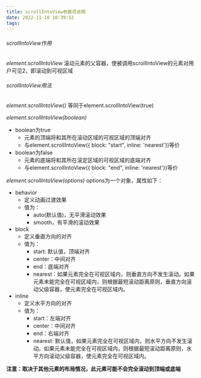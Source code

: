 ```yaml
---
title: scrollIntoView参数项说明
date: 2022-11-10 10:39:52
tags:
---
```


###### scrollIntoView作用
*element.scrollIntoView*
滚动元素的父容器，使被调用scrollIntoView的元素对用户可见2，即滚动到可视区域

###### scrollIntoView用法
*element.scrollIntoView()*
等同于element.scrollIntoView(true)

*element.scrollIntoView(boolean)*
- boolean为true
  - 元素的顶端将和其所在滚动区域的可视区域的顶端对齐
  - 与element.scrollIntoView({ block: "start", inline: 'nearest'})等价
- boolean为false
  - 元素的底端将和其所在滚定区域的可视区域的底端对齐
  - 与element.scrollIntoView({ block: "end", inline: 'nearest'})等价

*element.scrollIntoView(options)*
options为一个对象，属性如下：
- behavior
  - 定义动画过渡效果
  - 值为：
    - auto(默认值)，无平滑滚动效果
    - smooth，有平滑的滚动效果
- block
  - 定义垂直方向的对齐
  - 值为：
    - start: 默认值，顶端对齐
    - center：中间对齐
    - end：底端对齐
    - nearest：如果元素完全在可视区域内，则垂直方向不发生滚动。如果元素未能完全在可视区域内，则根据最短滚动距离原则，垂直方向滚动父级容器，使元素完全在可视区域内。
- inline
  - 定义水平方向的对齐
  - 值为：
    - start：左端对齐
    - center：中间对齐
    - end：右端对齐
    - nearest: 默认值，如果元素完全在可视区域内，则水平方向不发生滚动。如果元素未能完全在可视区域内，则根据最短滚动距离原则，水平方向滚动父级容器，使元素完全在可视区域内。

**注意：取决于其他元素的布局情况，此元素可能不会完全滚动到顶端或底端**